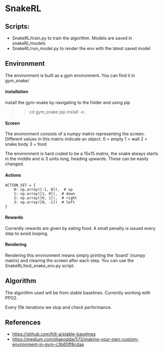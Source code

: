 # SnakeRL

## Scripts:

- SnakeRL/train.py to train the algorithm. Models are saved in snakeRL/models
- SnakeRL/run_model.py to render the env with the latest saved model

## Environment

The environment is built as a gym environment. You can find it in gym_snake/

#### installation
install the gym-snake by navigating to the folder and using pip
>> cd gym_snake
>> pip install -e .

#### Screen
The environment consists of a numpy matrix representing the screen. Different values in this matrix indicate an object.
0 = empty
1 = wall
2 = snake body
3 = food

The environment is hard coded to be a 15x15 matrix, the snake always starts in the middle and is 3 units long, heading
upwards. These can be easily changed.

#### Actions
```
ACTION_SET = {
    0: np.array([-1, 0]),  # up
    1: np.array([1, 0]),  # down
    2: np.array([0, 1]),  # right
    3: np.array([0, -1])  # left
}
```

#### Rewards
Currently rewards are given by eating food. A small penalty is issued every step to avoid looping.

#### Rendering
Rendering this environment means simply printing the 'board' (numpy matrix) and clearing the screen after each step.
You can use the SnakeRL/test_snake_env.py script.


## Algorithm

The algorithm used will be from stable baselines.
Currently working with PPO2.

Every 10k iterations we stop and check performance.

## References
- https://github.com/hill-a/stable-baselines
- https://medium.com/@apoddar573/making-your-own-custom-environment-in-gym-c3b65ff8cdaa
